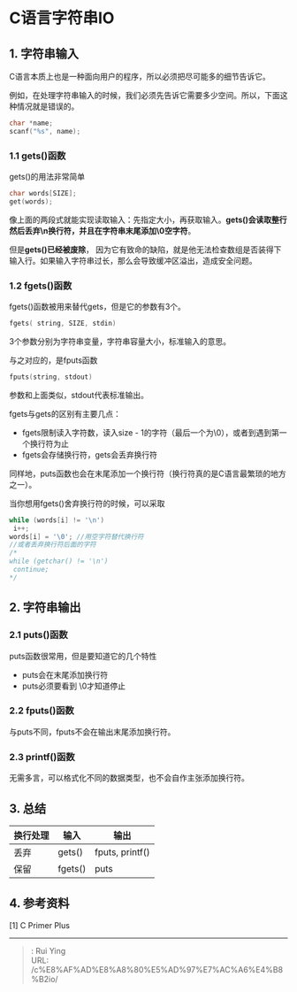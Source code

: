 # C语言字符串IO

## 1. 字符串输入

C语言本质上也是一种面向用户的程序，所以必须把尽可能多的细节告诉它。

例如，在处理字符串输入的时候，我们必须先告诉它需要多少空间。所以，下面这种情况就是错误的。

```c
char *name;
scanf("%s", name);
```

### 1.1 gets()函数

gets()的用法非常简单

```c
char words[SIZE];
get(words);
```

像上面的两段式就能实现读取输入：先指定大小，再获取输入。**gets()会读取整行然后丢弃\n换行符，并且在字符串末尾添加\0空字符**。

但是**gets()已经被废除**， 因为它有致命的缺陷，就是他无法检查数组是否装得下输入行。如果输入字符串过长，那么会导致缓冲区溢出，造成安全问题。

### 1.2 fgets()函数

 fgets()函数被用来替代gets，但是它的参数有3个。

```c
fgets( string, SIZE, stdin)
```

3个参数分别为字符串变量，字符串容量大小，标准输入的意思。

与之对应的，是fputs函数

``` c
fputs(string, stdout)
```

参数和上面类似，stdout代表标准输出。

fgets与gets的区别有主要几点：

* fgets限制读入字符数，读入size - 1的字符（最后一个为\0），或者到遇到第一个换行符为止
* fgets会存储换行符，gets会丢弃换行符

同样地，puts函数也会在末尾添加一个换行符（换行符真的是C语言最繁琐的地方之一）。

当你想用fgets()舍弃换行符的时候，可以采取

```c
while (words[i] != '\n')
 i++;
words[i] = '\0'; //用空字符替代换行符
//或者丢弃换行符后面的字符
/*
while (getchar() != '\n')
 continue;
*/
```

## 2. 字符串输出

### 2.1 puts()函数

puts函数很常用，但是要知道它的几个特性

* puts会在末尾添加换行符
* puts必须要看到 \0才知道停止

### 2.2 fputs()函数

与puts不同，fputs不会在输出末尾添加换行符。

### 2.3 printf()函数

无需多言，可以格式化不同的数据类型，也不会自作主张添加换行符。

## 3. 总结

| 换行处理 | 输入    | 输出            |
| -------- | ------- | --------------- |
| 丢弃     | gets()  | fputs, printf() |
| 保留     | fgets() | puts            |

## 4. 参考资料

[1] C Primer Plus


---

> : Rui Ying  
> URL: /c%E8%AF%AD%E8%A8%80%E5%AD%97%E7%AC%A6%E4%B8%B2io/  

